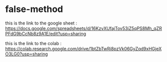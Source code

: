 # false-method
this is the link to the google sheet :
https://docs.google.com/spreadsheets/d/16KzvXUfajTov53iZ5qPS8Mh_qZRPFdG9bCcNb8z9A1E/edit?usp=sharing


this is the link to the colab :
https://colab.research.google.com/drive/1btZbTwRi8pzVk06GyZqd9xHGjeXO3LG0?usp=sharing
